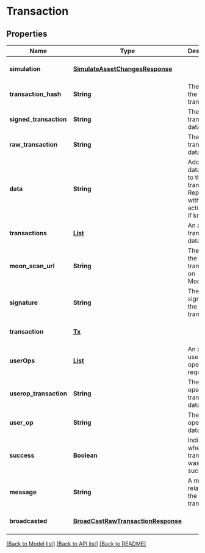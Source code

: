 # Transaction
## Properties

| Name | Type | Description | Notes |
|------------ | ------------- | ------------- | -------------|
| **simulation** | [**SimulateAssetChangesResponse**](SimulateAssetChangesResponse.md) |  | [optional] [default to null] |
| **transaction\_hash** | **String** | The hash of the transaction. | [optional] [default to null] |
| **signed\_transaction** | **String** | The signed transaction data. | [optional] [default to null] |
| **raw\_transaction** | **String** | The raw transaction data. | [optional] [default to null] |
| **data** | **String** | Additional data related to the transaction. Replace with the actual type if known. | [optional] [default to null] |
| **transactions** | [**List**](TransactionData.md) | An array of transaction data. | [optional] [default to null] |
| **moon\_scan\_url** | **String** | The URL to the transaction on MoonScan. | [optional] [default to null] |
| **signature** | **String** | The signature of the transaction. | [optional] [default to null] |
| **transaction** | [**Tx**](Tx.md) |  | [optional] [default to null] |
| **userOps** | [**List**](TransactionRequest.md) | An array of user operation requests. | [optional] [default to null] |
| **userop\_transaction** | **String** | The user operation transaction data. | [optional] [default to null] |
| **user\_op** | **String** | The user operation data. | [optional] [default to null] |
| **success** | **Boolean** | Indicates whether the transaction was successful. | [optional] [default to null] |
| **message** | **String** | A message related to the transaction. | [optional] [default to null] |
| **broadcasted** | [**BroadCastRawTransactionResponse**](BroadCastRawTransactionResponse.md) |  | [optional] [default to null] |

[[Back to Model list]](../README.md#documentation-for-models) [[Back to API list]](../README.md#documentation-for-api-endpoints) [[Back to README]](../README.md)


